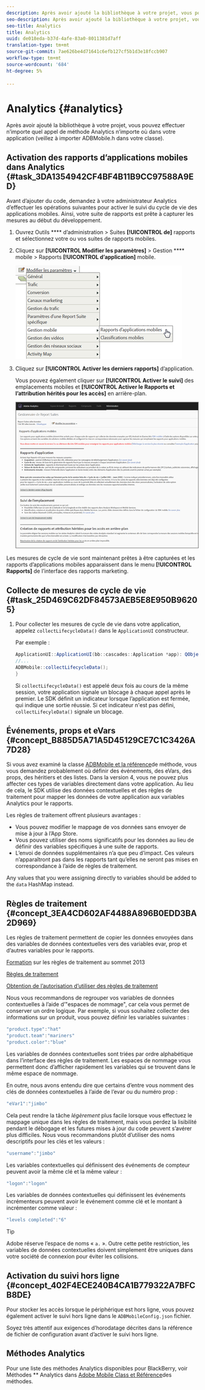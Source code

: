 ```yaml
---
description: Après avoir ajouté la bibliothèque à votre projet, vous pouvez effectuer n’importe quel appel de méthode Analytics n’importe où dans votre application (veillez à importer ADBMobile.h dans votre classe).
seo-description: Après avoir ajouté la bibliothèque à votre projet, vous pouvez effectuer n’importe quel appel de méthode Analytics n’importe où dans votre application (veillez à importer ADBMobile.h dans votre classe).
seo-title: Analytics
title: Analytics
uuid: de018eda-b37d-4afe-83a0-8011381d7aff
translation-type: tm+mt
source-git-commit: 7ae626be4d71641c6efb127cf5b1d3e18fccb907
workflow-type: tm+mt
source-wordcount: '684'
ht-degree: 5%

---
```



# Analytics {#analytics}

Après avoir ajouté la bibliothèque à votre projet, vous pouvez effectuer n’importe quel appel de méthode Analytics n’importe où dans votre application (veillez à importer ADBMobile.h dans votre classe).

## Activation des rapports d’applications mobiles dans Analytics {#task_3DA1354942CF4BF4B11B9CC97588A9ED}

Avant d’ajouter du code, demandez à votre administrateur Analytics d’effectuer les opérations suivantes pour activer le suivi du cycle de vie des applications mobiles. Ainsi, votre suite de rapports est prête à capturer les mesures au début du développement.


1. Ouvrez Outils **** d’administration > Suites **[!UICONTROL de]** rapports et sélectionnez votre ou vos suites de rapports mobiles.
1. Cliquez sur **[!UICONTROL Modifier les paramètres]** > Gestion **** mobile > Rapports **[!UICONTROL d’application]** mobile.

   ![](assets/mobile-settings.png)

1. Cliquez sur **[!UICONTROL Activer les derniers rapports]** d’application.

   Vous pouvez également cliquer sur **[!UICONTROL Activer le suivi]** des emplacements mobiles et **[!UICONTROL Activer le Rapports et l’attribution hérités pour les accès]** en arrière-plan.

   ![](assets/enable-lifecycle.png)

Les mesures de cycle de vie sont maintenant prêtes à être capturées et les rapports d’applications mobiles apparaissent dans le menu **[!UICONTROL Rapports]** de l’interface des rapports marketing.

## Collecte de mesures de cycle de vie {#task_25D469C62DF84573AEB5E8E950B96205}

1. Pour collecter les mesures de cycle de vie dans votre application, appelez `collectLifecycleData()` dans le `ApplicationUI` constructeur.

   Par exemple :

   ```java
   ApplicationUI::ApplicationUI(bb::cascades::Application *app): QObject(app) { 
   //... 
   ADBMobile::collectLifecycleData(); 
   } 
   ```

   Si `collectLifecycleData()` est appelé deux fois au cours de la même session, votre application signale un blocage à chaque appel après le premier. Le SDK définit un indicateur lorsque l’application est fermée, qui indique une sortie réussie. Si cet indicateur n&#39;est pas défini, `collectLifecyleData()` signale un blocage.

## Événements, props et eVars {#concept_B885D5A71A5D45129CE7C1C3426A7D28}


Si vous avez examiné la classe [ADBMobile et la référence](/help/blackberry/methods.md)de méthode, vous vous demandez probablement où définir des événements, des eVars, des props, des héritiers et des listes. Dans la version 4, vous ne pouvez plus affecter ces types de variables directement dans votre application. Au lieu de cela, le SDK utilise des données contextuelles et des règles de traitement pour mapper les données de votre application aux variables Analytics pour le rapports.

Les règles de traitement offrent plusieurs avantages :

* Vous pouvez modifier le mappage de vos données sans envoyer de mise à jour à l’App Store.
* Vous pouvez utiliser des noms significatifs pour les données au lieu de définir des variables spécifiques à une suite de rapports.
* L’envoi de données supplémentaires n’a que peu d’impact. Ces valeurs n’apparaîtront pas dans les rapports tant qu’elles ne seront pas mises en correspondance à l’aide de règles de traitement.

Any values that you were assigning directly to variables should be added to the `data` HashMap instead.

## Règles de traitement {#concept_3EA4CD602AF4488A896B0EDD3BA2D969}

Les règles de traitement permettent de copier les données envoyées dans des variables de données contextuelles vers des variables evar, prop et d’autres variables pour le rapports.

[Formation](https://tv.adobe.com/embed/1181/16506/) sur les règles de traitement au sommet 2013

[Règles de traitement](https://docs.adobe.com/content/help/fr-FR/analytics/admin/admin-tools/processing-rules/processing-rules.html)

[Obtention de l’autorisation d’utiliser des règles de traitement](https://helpx.adobe.com/analytics/kb/processing-rules-authorization.html)

Nous vous recommandons de regrouper vos variables de données contextuelles à l’aide d’&quot;espaces de nommage&quot;, car cela vous permet de conserver un ordre logique. Par exemple, si vous souhaitez collecter des informations sur un produit, vous pouvez définir les variables suivantes :

```js
"product.type":"hat" 
"product.team":"mariners" 
"product.color":"blue"
```

Les variables de données contextuelles sont triées par ordre alphabétique dans l’interface des règles de traitement. Les espaces de nommage vous permettent donc d’afficher rapidement les variables qui se trouvent dans le même espace de nommage.

En outre, nous avons entendu dire que certains d’entre vous nomment des clés de données contextuelles à l’aide de l’evar ou du numéro prop :

```js
"eVar1":"jimbo"
```

Cela peut rendre la tâche *légèrement* plus facile lorsque vous effectuez le mappage unique dans les règles de traitement, mais vous perdez la lisibilité pendant le débogage et les futures mises à jour du code peuvent s’avérer plus difficiles. Nous vous recommandons plutôt d’utiliser des noms descriptifs pour les clés et les valeurs :

```js
"username":"jimbo"
```

Les variables contextuelles qui définissent des événements de compteur peuvent avoir la même clé et la même valeur :

```js
"logon":"logon"
```

Les variables de données contextuelles qui définissent les événements incrémenteurs peuvent avoir le événement comme clé et le montant à incrémenter comme valeur :

```js
"levels completed":"6"
```

>[!TIP]
>
>Adobe réserve l’espace de noms « `a.` ». Outre cette petite restriction, les variables de données contextuelles doivent simplement être uniques dans votre société de connexion pour éviter les collisions.

## Activation du suivi hors ligne {#concept_402F4ECE240B4CA1B779322A7BFCB8DE}

Pour stocker les accès lorsque le périphérique est hors ligne, vous pouvez également activer le suivi hors ligne dans le `ADBMobileConfig.json` fichier.

Soyez très attentif aux exigences d’horodatage décrites dans la référence de fichier de configuration avant d’activer le suivi hors ligne.

## Méthodes Analytics

Pour une liste des méthodes Analytics disponibles pour BlackBerry, voir Méthodes ** Analytics dans [Adobe Mobile Class et Référence](/help/blackberry/methods.md)des méthodes.